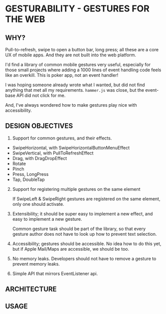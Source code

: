 # GESTURABILITY - GESTURES FOR THE WEB

## WHY?

Pull-to-refresh, swipe to open a button bar, long press;
all these are a core UX of mobile apps. And they are
not built into the web platform.

I'd find a library of common mobile gestures very useful,
especially for those small projects where adding a 1000 lines
of event handling code feels like an overkill. This is poker
app, not an event handler!

I was hoping someone already wrote what I wanted, but did not
find anything that met all my requirements. `hammer.js` was close, 
but the event-base API did not click for me.

And, I've always wondered how to make gestures play nice with
accessibility.

## DESIGN OBJECTIVES

1. Support for common gestures, and their effects.
  * SwipeHorizontal, with SwipeHorizontalButtonMenuEffect
  * SwipeVertical, with PullToRefreshEffect
  * Drag, with DragDropEffect
  * Rotate
  * Pinch
  * Press, LongPress
  * Tap, DoubleTap

2. Support for registering multiple gestures on the same element

    If SwipeLeft & SwipeRight gestures are registered on the same element, only one should activate.

3. Extensibility; it should be super easy to implement a new effect, and easy to implement a new gesture.

    Common gesture task should be part of the library, so that every gesture author does not have to look up how to prevent text selection.

4. Accessibility; gestures should be accessible. No idea how to do this yet, but if Apple Mail/Maps are accessible, we should be too.

5. No memory leaks. Developers should not have to remove a gesture to prevent memory leaks.

6. Simple API that mirrors EventListener api. 

## ARCHITECTURE

## USAGE


###
